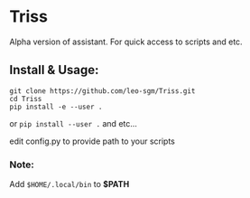 # Triss
Alpha version of assistant. For quick access to scripts and etc. 


## Install & Usage:
```
git clone https://github.com/leo-sgm/Triss.git
cd Triss
pip install -e --user .
```

or ```pip install --user .``` and etc...

edit config.py to provide path to your scripts

### Note: 
Add  `$HOME/.local/bin` to __$PATH__
